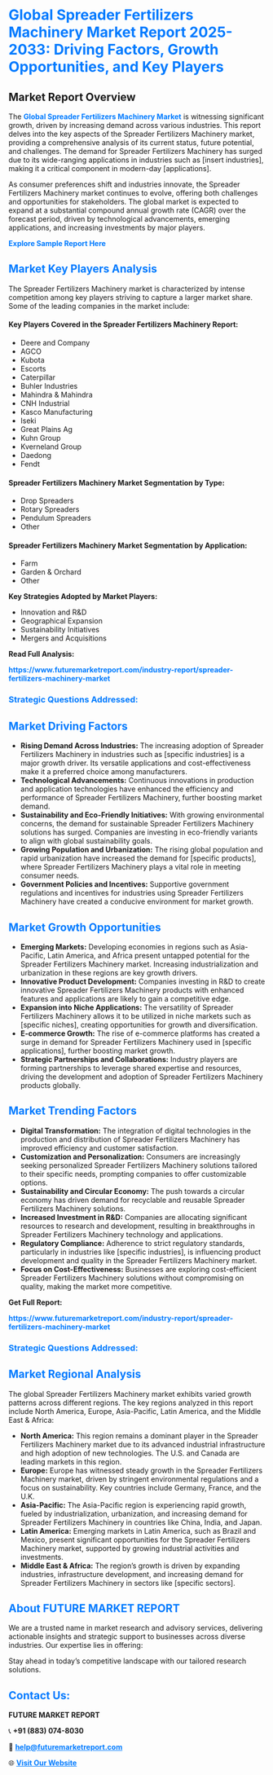 <h1 style="color: #007BFF;">Global Spreader Fertilizers Machinery Market Report 2025-2033: Driving Factors, Growth Opportunities, and Key Players</h1>

<section id="overview">
<h2>Market Report Overview</h2>
<p>The <a href="https://www.futuremarketreport.com/industry-report/spreader-fertilizers-machinery-market" style="color: #007BFF; text-decoration: none;"><strong>Global Spreader Fertilizers Machinery Market</strong></a> is witnessing significant growth, driven by increasing demand across various industries. This report delves into the key aspects of the Spreader Fertilizers Machinery market, providing a comprehensive analysis of its current status, future potential, and challenges. The demand for Spreader Fertilizers Machinery has surged due to its wide-ranging applications in industries such as [insert industries], making it a critical component in modern-day [applications].</p>
<p>As consumer preferences shift and industries innovate, the Spreader Fertilizers Machinery market continues to evolve, offering both challenges and opportunities for stakeholders. The global market is expected to expand at a substantial compound annual growth rate (CAGR) over the forecast period, driven by technological advancements, emerging applications, and increasing investments by major players.</p>
</section>

<section id="overview">
<p><a href="https://www.futuremarketreport.com/request-sample/reportId=90814" style="color: #007BFF; text-decoration: none;"><strong>Explore Sample Report Here</strong></a></p>
</section>

<section id="key-players">
<h2 style="color: #007BFF;">Market Key Players Analysis</h2>
<p>The Spreader Fertilizers Machinery market is characterized by intense competition among key players striving to capture a larger market share. Some of the leading companies in the market include:</p>
<h4>Key Players Covered in the Spreader Fertilizers Machinery Report:</h4>
<ul><li>Deere and Company</li><li>AGCO</li><li>Kubota</li><li>Escorts</li><li>Caterpillar</li><li>Buhler Industries</li><li>Mahindra &amp; Mahindra</li><li>CNH Industrial</li><li>Kasco Manufacturing</li><li>Iseki</li><li>Great Plains Ag</li><li>Kuhn Group</li><li>Kverneland Group</li><li>Daedong</li><li>Fendt</li></ul>
<h4>Spreader Fertilizers Machinery Market Segmentation by Type:</h4>
<ul><li>Drop Spreaders</li><li>Rotary Spreaders</li><li>Pendulum Spreaders</li><li>Other</li></ul>

<h4>Spreader Fertilizers Machinery Market Segmentation by Application:</h4>
<ul><li>Farm</li><li>Garden &amp; Orchard</li><li>Other</li></ul>
<p><strong>Key Strategies Adopted by Market Players:</strong></p>
<ul>
<li>Innovation and R&D</li>
<li>Geographical Expansion</li>
<li>Sustainability Initiatives</li>
<li>Mergers and Acquisitions</li>
</ul>
</section>

<section>
<p><strong>Read Full Analysis: </strong></p><a href="https://www.futuremarketreport.com/industry-report/spreader-fertilizers-machinery-market" style="color: #007BFF; text-decoration: none;"><strong>https://www.futuremarketreport.com/industry-report/spreader-fertilizers-machinery-market</strong></a>
<h3 style="color: #007BFF;">Strategic Questions Addressed:</h3>
</section>

<section id="driving-factors">
<h2 style="color: #007BFF;">Market Driving Factors</h2>
<ul>
<li><strong>Rising Demand Across Industries:</strong> The increasing adoption of Spreader Fertilizers Machinery in industries such as [specific industries] is a major growth driver. Its versatile applications and cost-effectiveness make it a preferred choice among manufacturers.</li>
<li><strong>Technological Advancements:</strong> Continuous innovations in production and application technologies have enhanced the efficiency and performance of Spreader Fertilizers Machinery, further boosting market demand.</li>
<li><strong>Sustainability and Eco-Friendly Initiatives:</strong> With growing environmental concerns, the demand for sustainable Spreader Fertilizers Machinery solutions has surged. Companies are investing in eco-friendly variants to align with global sustainability goals.</li>
<li><strong>Growing Population and Urbanization:</strong> The rising global population and rapid urbanization have increased the demand for [specific products], where Spreader Fertilizers Machinery plays a vital role in meeting consumer needs.</li>
<li><strong>Government Policies and Incentives:</strong> Supportive government regulations and incentives for industries using Spreader Fertilizers Machinery have created a conducive environment for market growth.</li>
</ul>
</section>

<section id="growth-opportunities">
<h2 style="color: #007BFF;">Market Growth Opportunities</h2>
<ul>
<li><strong>Emerging Markets:</strong> Developing economies in regions such as Asia-Pacific, Latin America, and Africa present untapped potential for the Spreader Fertilizers Machinery market. Increasing industrialization and urbanization in these regions are key growth drivers.</li>
<li><strong>Innovative Product Development:</strong> Companies investing in R&D to create innovative Spreader Fertilizers Machinery products with enhanced features and applications are likely to gain a competitive edge.</li>
<li><strong>Expansion into Niche Applications:</strong> The versatility of Spreader Fertilizers Machinery allows it to be utilized in niche markets such as [specific niches], creating opportunities for growth and diversification.</li>
<li><strong>E-commerce Growth:</strong> The rise of e-commerce platforms has created a surge in demand for Spreader Fertilizers Machinery used in [specific applications], further boosting market growth.</li>
<li><strong>Strategic Partnerships and Collaborations:</strong> Industry players are forming partnerships to leverage shared expertise and resources, driving the development and adoption of Spreader Fertilizers Machinery products globally.</li>
</ul>
</section>

<section id="trending-factors">
<h2 style="color: #007BFF;">Market Trending Factors</h2>
<ul>
<li><strong>Digital Transformation:</strong> The integration of digital technologies in the production and distribution of Spreader Fertilizers Machinery has improved efficiency and customer satisfaction.</li>
<li><strong>Customization and Personalization:</strong> Consumers are increasingly seeking personalized Spreader Fertilizers Machinery solutions tailored to their specific needs, prompting companies to offer customizable options.</li>
<li><strong>Sustainability and Circular Economy:</strong> The push towards a circular economy has driven demand for recyclable and reusable Spreader Fertilizers Machinery solutions.</li>
<li><strong>Increased Investment in R&D:</strong> Companies are allocating significant resources to research and development, resulting in breakthroughs in Spreader Fertilizers Machinery technology and applications.</li>
<li><strong>Regulatory Compliance:</strong> Adherence to strict regulatory standards, particularly in industries like [specific industries], is influencing product development and quality in the Spreader Fertilizers Machinery market.</li>
<li><strong>Focus on Cost-Effectiveness:</strong> Businesses are exploring cost-efficient Spreader Fertilizers Machinery solutions without compromising on quality, making the market more competitive.</li>
</ul>
</section>

<section>
<p><strong>Get Full Report: </strong></p><a href="https://www.futuremarketreport.com/industry-report/spreader-fertilizers-machinery-market" style="color: #007BFF; text-decoration: none;"><strong>https://www.futuremarketreport.com/industry-report/spreader-fertilizers-machinery-market</strong></a>
<h3 style="color: #007BFF;">Strategic Questions Addressed:</h3>
</section>


<section id="regional-analysis">
<h2 style="color: #007BFF;">Market Regional Analysis</h2>
<p>The global Spreader Fertilizers Machinery market exhibits varied growth patterns across different regions. The key regions analyzed in this report include North America, Europe, Asia-Pacific, Latin America, and the Middle East & Africa:</p>
<ul>
<li><strong>North America:</strong> This region remains a dominant player in the Spreader Fertilizers Machinery market due to its advanced industrial infrastructure and high adoption of new technologies. The U.S. and Canada are leading markets in this region.</li>
<li><strong>Europe:</strong> Europe has witnessed steady growth in the Spreader Fertilizers Machinery market, driven by stringent environmental regulations and a focus on sustainability. Key countries include Germany, France, and the U.K.</li>
<li><strong>Asia-Pacific:</strong> The Asia-Pacific region is experiencing rapid growth, fueled by industrialization, urbanization, and increasing demand for Spreader Fertilizers Machinery in countries like China, India, and Japan.</li>
<li><strong>Latin America:</strong> Emerging markets in Latin America, such as Brazil and Mexico, present significant opportunities for the Spreader Fertilizers Machinery market, supported by growing industrial activities and investments.</li>
<li><strong>Middle East & Africa:</strong> The region’s growth is driven by expanding industries, infrastructure development, and increasing demand for Spreader Fertilizers Machinery in sectors like [specific sectors].</li>
</ul>
</section>

<footer>
<h2 style="color: #007BFF;">About FUTURE MARKET REPORT</h2>
<p>We are a trusted name in market research and advisory services, delivering actionable insights and strategic support to businesses across diverse industries. Our expertise lies in offering:</p>

<p>Stay ahead in today’s competitive landscape with our tailored research solutions.</p>

<h2 style="color: #007BFF;">Contact Us:</h2>
<p><strong>FUTURE MARKET REPORT</strong></p>
<p>📞 <strong>+91 (883) 074-8030</strong></p>
<p>📧 <strong><a href="mailto:help@futuremarketreport.com" style="color: #007BFF;">help@futuremarketreport.com</a></strong></p>
<p>🌐 <strong><a href="https://www.futuremarketreport.com/" style="color: #007BFF;">Visit Our Website</a></strong></p>
</footer>